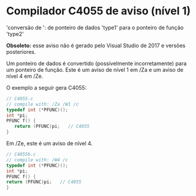 # <a name="compiler-warning-level-1-c4055"></a>Compilador C4055 de aviso (nível 1)  
  
'conversão de ': de ponteiro de dados 'type1' para o ponteiro de função 'type2'  
  
**Obsoleto:** esse aviso não é gerado pelo Visual Studio de 2017 e versões posteriores.

 Um ponteiro de dados é convertido (possivelmente incorretamente) para um ponteiro de função. Este é um aviso de nível 1 em /Za e um aviso de nível 4 em /Ze.  
  
 O exemplo a seguir gera C4055:  
  
```C  
// C4055.c  
// compile with: /Za /W1 /c  
typedef int (*PFUNC)();  
int *pi;  
PFUNC f() {  
   return (PFUNC)pi;   // C4055  
}  
```  
  
 Em /Ze, este é um aviso de nível 4.  
  
```C  
// C4055b.c  
// compile with: /W4 /c  
typedef int (*PFUNC)();  
int *pi;  
PFUNC f() {  
return (PFUNC)pi;   // C4055  
}  
```